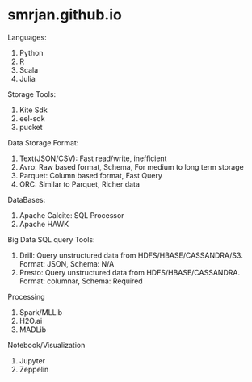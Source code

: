# smrjan.github.io
Languages:
1. Python
2. R
3. Scala
4. Julia

Storage Tools:
1. Kite Sdk
2. eel-sdk
3. pucket

Data Storage Format:
1. Text(JSON/CSV): Fast read/write, inefficient
2. Avro: Raw based format, Schema, For medium to long term storage
3. Parquet: Column based format, Fast Query
4. ORC: Similar to Parquet, Richer data

DataBases:
1. Apache Calcite: SQL Processor
2. Apache HAWK

Big Data SQL query Tools:
1. Drill: Query unstructured data from HDFS/HBASE/CASSANDRA/S3. Format: JSON, Schema: N/A
2. Presto: Query unstructured data from HDFS/HBASE/CASSANDRA. Format: columnar, Schema: Required

Processing
1. Spark/MLLib
2. H2O.ai
3. MADLib

Notebook/Visualization
1. Jupyter
2. Zeppelin
